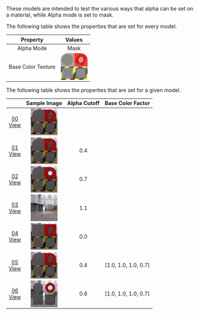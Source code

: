 These models are intended to test the various ways that alpha can be set on a material, while Alpha mode is set to mask.  

The following table shows the properties that are set for every model.  

| Property | **Values** |
| :---: | :---: |
| Alpha Mode | Mask |
| Base Color Texture | [<img src="Figures/Thumbnails/BaseColor_Plane.png" align="middle">](Textures/BaseColor_Plane.png) |


The following table shows the properties that are set for a given model.  

|   | Sample Image | Alpha Cutoff | Base Color Factor |
| :---: | :---: | :---: | :---: |
| [00](Material_AlphaMask_00.gltf)<br>[View](https://bghgary.github.io/glTF-Assets-Viewer/?type=Positive&folder=8&model=0) | [<img src="Figures/Thumbnails/Material_AlphaMask_00.png" align="middle">](Figures/SampleImages/Material_AlphaMask_00.png) |   |   |
| [01](Material_AlphaMask_01.gltf)<br>[View](https://bghgary.github.io/glTF-Assets-Viewer/?type=Positive&folder=8&model=1) | [<img src="Figures/Thumbnails/Material_AlphaMask_01.png" align="middle">](Figures/SampleImages/Material_AlphaMask_01.png) | 0.4 |   |
| [02](Material_AlphaMask_02.gltf)<br>[View](https://bghgary.github.io/glTF-Assets-Viewer/?type=Positive&folder=8&model=2) | [<img src="Figures/Thumbnails/Material_AlphaMask_02.png" align="middle">](Figures/SampleImages/Material_AlphaMask_02.png) | 0.7 |   |
| [03](Material_AlphaMask_03.gltf)<br>[View](https://bghgary.github.io/glTF-Assets-Viewer/?type=Positive&folder=8&model=3) | [<img src="Figures/Thumbnails/Material_AlphaMask_03.png" align="middle">](Figures/SampleImages/Material_AlphaMask_03.png) | 1.1 |   |
| [04](Material_AlphaMask_04.gltf)<br>[View](https://bghgary.github.io/glTF-Assets-Viewer/?type=Positive&folder=8&model=4) | [<img src="Figures/Thumbnails/Material_AlphaMask_04.png" align="middle">](Figures/SampleImages/Material_AlphaMask_04.png) | 0.0 |   |
| [05](Material_AlphaMask_05.gltf)<br>[View](https://bghgary.github.io/glTF-Assets-Viewer/?type=Positive&folder=8&model=5) | [<img src="Figures/Thumbnails/Material_AlphaMask_05.png" align="middle">](Figures/SampleImages/Material_AlphaMask_05.png) | 0.4 | [1.0,&nbsp;1.0,&nbsp;1.0,&nbsp;0.7] |
| [06](Material_AlphaMask_06.gltf)<br>[View](https://bghgary.github.io/glTF-Assets-Viewer/?type=Positive&folder=8&model=6) | [<img src="Figures/Thumbnails/Material_AlphaMask_06.png" align="middle">](Figures/SampleImages/Material_AlphaMask_06.png) | 0.6 | [1.0,&nbsp;1.0,&nbsp;1.0,&nbsp;0.7] |
 
